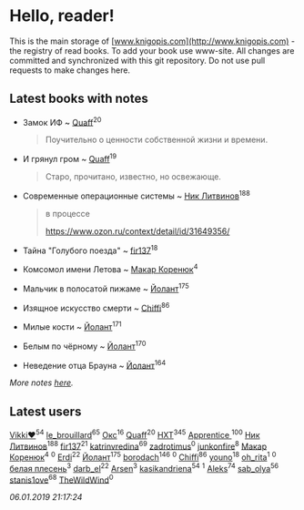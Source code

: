 # Hello, reader!
This is the main storage of [www.knigopis.com](http://www.knigopis.com) - the registry of read books.
To add your book use www-site. All changes are committed and synchronized with this git repository.
Do not use pull requests to make changes here.


## Latest books with notes
* Замок ИФ ~ [Quaff](users/122/12267158-vkontakte)<sup>20</sup>
    > Поучительно о ценности собственной жизни и времени.

* И грянул гром ~ [Quaff](users/122/12267158-vkontakte)<sup>19</sup>
    > Старо, прочитано, известно, но освежающе.

* Современные операционные системы ~ [Ник Литвинов](users/241/241974816-vkontakte)<sup>188</sup>
    > в процессе
    > 
    > https://www.ozon.ru/context/detail/id/31649356/

* Тайна "Голубого поезда" ~ [fir137](users/176/176805114-yandex)<sup>18</sup>

* Комсомол имени Летова ~ [Макар Коренюк](users/126/126368737-vkontakte)<sup>4</sup>

* Мальчик в полосатой пижаме ~ [Йолант](users/104/104690883692185089260-google)<sup>175</sup>

* Изящное искусство смерти ~ [Chiffi](users/105/105831994080785626680-google)<sup>86</sup>

* Милые кости ~ [Йолант](users/104/104690883692185089260-google)<sup>171</sup>

* Белым по чёрному ~ [Йолант](users/104/104690883692185089260-google)<sup>170</sup>

* Неведение отца Брауна ~ [Йолант](users/104/104690883692185089260-google)<sup>164</sup>


_More notes [here](latest_books_with_notes.md)._


## Latest users
[Vikki❤️](users/178/17876169737876636605-mailru)<sup>54</sup> 
[le_brouillard](users/133/13330781-vkontakte)<sup>65</sup> 
[Окс](users/102/102536471289425216982-google)<sup>16</sup> 
[Quaff](users/122/12267158-vkontakte)<sup>20</sup> 
[HXT](users/100/100002563462782-facebook)<sup>345</sup> 
[Apprentice ](users/528/52821952-vkontakte)<sup>100</sup> 
[Ник Литвинов](users/241/241974816-vkontakte)<sup>188</sup> 
[fir137](users/176/176805114-yandex)<sup>21</sup> 
[katrinvredina](users/233/2336755-vkontakte)<sup>69</sup> 
[zadrotimus](users/103/103555002313755570429-google)<sup>0</sup> 
[junkonfire](users/260/260337584-vkontakte)<sup>8</sup> 
[Макар Коренюк](users/126/126368737-vkontakte)<sup>4</sup> 
[](users/105/105554907015920541510-google)<sup>0</sup> 
[Erdi](users/104/104289450206538776186-googleplus)<sup>22</sup> 
[Йолант](users/104/104690883692185089260-google)<sup>175</sup> 
[borodach](users/157/15706320-vkontakte)<sup>146</sup> 
[](users/361/361797-vkontakte)<sup>0</sup> 
[Chiffi](users/105/105831994080785626680-google)<sup>86</sup> 
[youno](users/302/302928912-vkontakte)<sup>18</sup> 
[oh_rita](users/970/970096083201538-facebook)<sup>1</sup> 
[](users/116/116821443168944055238-google)<sup>0</sup> 
[белая плесень](users/104/104448632954411726505-google)<sup>3</sup> 
[darb_el](users/184/184135339-vkontakte)<sup>22</sup> 
[Arsen](users/156/1568541956547705-facebook)<sup>3</sup> 
[kasikandriena](users/152/152488954-vkontakte)<sup>54</sup> 
[](users/262/262062207519652-facebook)<sup>1</sup> 
[Aleks](users/117/117835844513813219393-google)<sup>74</sup> 
[sab_olya](users/139/139338401-vkontakte)<sup>56</sup> 
[stanis1ove](users/590/59066959-vkontakte)<sup>68</sup> 
[TheWildWind](users/111/111315067034891051533-google)<sup>0</sup> 


_06.01.2019 21:17:24_

